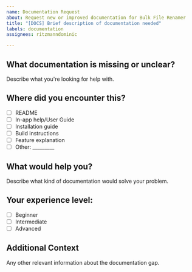 ```yaml
---
name: Documentation Request
about: Request new or improved documentation for Bulk File Renamer
title: "[DOCS] Brief description of documentation needed"
labels: documentation
assignees: ritzmanndominic

---
```


## **What documentation is missing or unclear?**
Describe what you're looking for help with.

## **Where did you encounter this?**
- [ ] README
- [ ] In-app help/User Guide
- [ ] Installation guide
- [ ] Build instructions
- [ ] Feature explanation
- [ ] Other: _________

## **What would help you?**
Describe what kind of documentation would solve your problem.

## **Your experience level:**
- [ ] Beginner
- [ ] Intermediate  
- [ ] Advanced

## **Additional Context**
Any other relevant information about the documentation gap.
